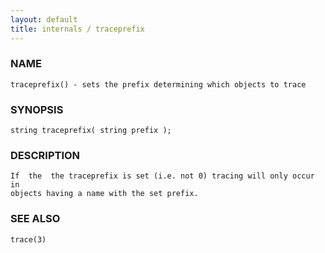 ```yaml
---
layout: default
title: internals / traceprefix
---
```


### NAME

    traceprefix() - sets the prefix determining which objects to trace

### SYNOPSIS

    string traceprefix( string prefix );

### DESCRIPTION

    If  the  the traceprefix is set (i.e. not 0) tracing will only occur in
    objects having a name with the set prefix.

### SEE ALSO

    trace(3)
